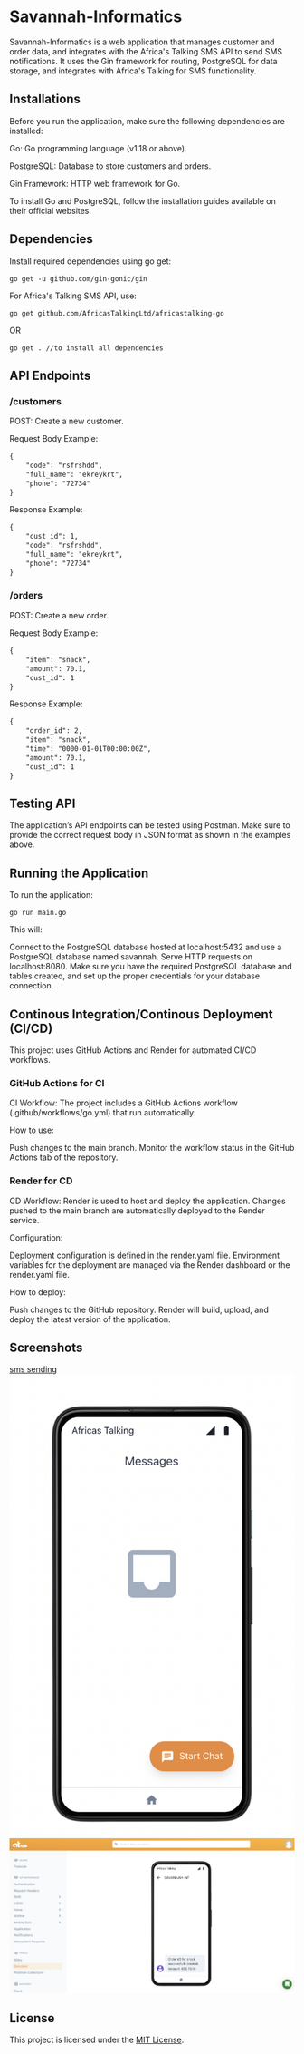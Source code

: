 # Savannah-Informatics

Savannah-Informatics is a web application that manages customer and order data, and integrates with the Africa's Talking SMS API to send SMS notifications. It uses the Gin framework for routing, PostgreSQL for data storage, and integrates with Africa's Talking for SMS functionality.

## Installations

Before you run the application, make sure the following dependencies are installed:

Go: Go programming language (v1.18 or above).

PostgreSQL: Database to store customers and orders.

Gin Framework: HTTP web framework for Go.

To install Go and PostgreSQL, follow the installation guides available on their official websites.

## Dependencies

Install required dependencies using go get:

    go get -u github.com/gin-gonic/gin

For Africa's Talking SMS API, use:

    go get github.com/AfricasTalkingLtd/africastalking-go

OR

    go get . //to install all dependencies

## API Endpoints

### /customers

POST: Create a new customer.

Request Body Example:

    {
        "code": "rsfrshdd",
        "full_name": "ekreykrt",
        "phone": "72734"
    }

Response Example:

    {
        "cust_id": 1,
        "code": "rsfrshdd",
        "full_name": "ekreykrt",
        "phone": "72734"
    }

### /orders

POST: Create a new order.

Request Body Example:

    {
        "item": "snack",
        "amount": 70.1,
        "cust_id": 1
    }

Response Example:

    {
        "order_id": 2,
        "item": "snack",
        "time": "0000-01-01T00:00:00Z",
        "amount": 70.1,
        "cust_id": 1
    }

## Testing API

The application’s API endpoints can be tested using Postman. Make sure to provide the correct request body in JSON format as shown in the examples above.

## Running the Application

To run the application:

    go run main.go

This will:

Connect to the PostgreSQL database hosted at localhost:5432 and use a PostgreSQL database named savannah.
Serve HTTP requests on localhost:8080.
Make sure you have the required PostgreSQL database and tables created, and set up the proper credentials for your database connection.

## Continous Integration/Continous Deployment (CI/CD)

This project uses GitHub Actions and Render for automated CI/CD workflows.

### GitHub Actions for CI

CI Workflow: The project includes a GitHub Actions workflow (.github/workflows/go.yml) that run automatically:

How to use:

Push changes to the main branch.
Monitor the workflow status in the GitHub Actions tab of the repository.

### Render for CD

CD Workflow: Render is used to host and deploy the application. Changes pushed to the main branch are automatically deployed to the Render service.

Configuration:

Deployment configuration is defined in the render.yaml file.
Environment variables for the deployment are managed via the Render dashboard or the render.yaml file.

How to deploy:

Push changes to the GitHub repository.
Render will build, upload, and deploy the latest version of the application.

## Screenshots

[sms sending](https://imgur.com/a/LDe6qAP)
![alt text](image.png)
![alt text](image-1.png)

## License

This project is licensed under the [MIT License](LICENSE).

